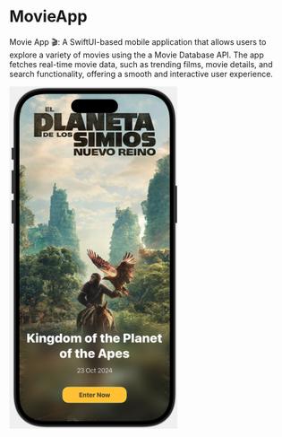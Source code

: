 # MovieApp
Movie App 🎬: A SwiftUI-based mobile application that allows users to explore a variety of movies using the a Movie Database API. The app fetches real-time movie data, such as trending films, movie details, and search functionality, offering a smooth and interactive user experience.

<img src="https://github.com/FabiolaCop33/MovieApp/blob/main/movieapp.png" width="300">

